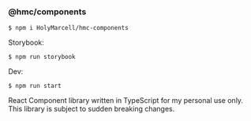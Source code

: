 ### @hmc/components

```cli
$ npm i HolyMarcell/hmc-components
```

Storybook:

```cli
$ npm run storybook
```

Dev:

```cli
$ npm run start
```


React Component library written in TypeScript for my personal use only. This library is subject to sudden breaking changes.


